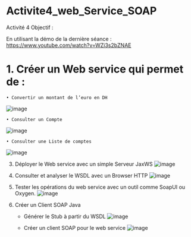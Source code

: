 # Activite4_web_Service_SOAP
Activité 4
Objectif :
 
En utilisant la démo de la dernière séance : https://www.youtube.com/watch?v=WZi3s2bZNAE

# 1. Créer un Web service qui permet de : 
    • Convertir un montant de l’euro en DH
  ![image](https://github.com/user-attachments/assets/028b56e7-c1fd-413b-a7aa-3831af13a468)

    • Consulter un Compte
   ![image](https://github.com/user-attachments/assets/53935108-79f6-41f5-b5e7-a2cf79647d58)

    • Consulter une Liste de comptes
   ![image](https://github.com/user-attachments/assets/952732b3-69e7-4a2b-9325-411f010ec348)

3. Déployer le Web service avec un simple Serveur JaxWS
   ![image](https://github.com/user-attachments/assets/f2470e1b-803f-4e3f-8706-3c04adfe60d1)

5. Consulter et analyser le WSDL avec un Browser HTTP
![image](https://github.com/user-attachments/assets/bb34505a-521b-4484-a2bd-d3c0ad96c023)

7. Tester les opérations du web service avec un outil comme SoapUI ou Oxygen.
   ![image](https://github.com/user-attachments/assets/3f2e54bc-7751-4aa7-825b-6994ad4cdac2)

9. Créer un Client SOAP Java
      - Générer le Stub à partir du WSDL
   ![image](https://github.com/user-attachments/assets/55f9333d-9bc5-464b-a782-ced7db61d3e0)

      - Créer un client SOAP pour le web service
   ![image](https://github.com/user-attachments/assets/b3305f72-fdd7-4eac-8d72-8dd3781d72e9)


